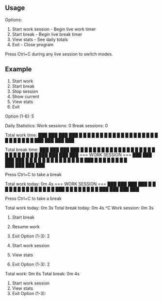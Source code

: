
## Usage 
Options:
1. Start work session - Begin live work timer
2. Start break - Begin live break timer  
3. View stats - See daily totals
4. Exit - Close program

Press Ctrl+C during any live session to switch modes.

## Example

1. Start work
2. Start break
3. Stop session
4. Show current
5. View stats
6. Exit

Option (1-6): 5

Daily Statistics:
Work sessions: 0
Break sessions: 0

Total work time:
███ ███   ███ ███ 
█ █ █ █ █ █ █ █ █ 
█ █ █ █   █ █ █ █ 
█ █ █ █ █ █ █ █ █ 
███ ███   ███ ███ 

Total break time:
███ ███   ███ ███ 
█ █ █ █ █ █ █ █ █ 
█ █ █ █   █ █ █ █ 
█ █ █ █ █ █ █ █ █ 
███ ███   ███ ███ 
=== WORK SESSION ===
███ ███   ███ ███ 
█ █ █ █ █ █ █   █ 
█ █ █ █   █ █ ███ 
█ █ █ █ █ █ █ █   
███ ███   ███ ███ 

Press Ctrl+C to take a break

Total work today: 0m 4s
=== WORK SESSION ===
███ ███   ███ ███ 
█ █ █ █ █ █ █   █ 
█ █ █ █   █ █ ███ 
█ █ █ █ █ █ █   █ 
███ ███   ███ ███ 

Press Ctrl+C to take a break

Total work today: 0m 3s
Total break today: 0m 4s
^C
Work session: 0m 3s

1. Start break
2. Resume work
3. Exit
Option (1-3): 2

1. Start work session
2. View stats
3. Exit
Option (1-3): 2

Total work: 0m 6s
Total break: 0m 4s

1. Start work session
2. View stats
3. Exit
Option (1-3): 
